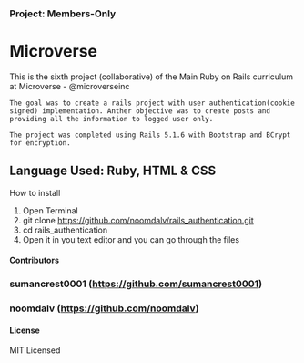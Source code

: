 ### Project: Members-Only

# Microverse

This is the sixth project (collaborative) of the Main Ruby on Rails curriculum at Microverse - @microverseinc

    The goal was to create a rails project with user authentication(cookie signed) implementation. Anther objective was to create posts and providing all the information to logged user only.

    The project was completed using Rails 5.1.6 with Bootstrap and BCrypt for encryption.

## Language Used: Ruby, HTML & CSS

How to install

1. Open Terminal
2. git clone https://github.com/noomdalv/rails_authentication.git
3. cd rails_authentication
4. Open it in you text editor and you can go through the files


#### Contributors
### sumancrest0001 (https://github.com/sumancrest0001)

### noomdalv (https://github.com/noomdalv)


#### License

MIT Licensed
